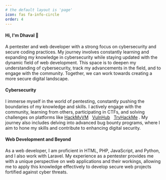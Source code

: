 ```yaml
---
# the default layout is 'page'
icon: fas fa-info-circle
order: 4
---
```



#### Hi, I'm Dhaval 👋
A pentester and web developer with a strong focus on cybersecurity and secure coding practices. My journey involves constantly learning and expanding my knowledge in cybersecurity while staying updated with the dynamic field of web development. This space is to deepen my understanding of cybersecurity, track my advancements in the field, and to engage with the community. Together, we can work towards creating a more secure digital landscape.

#### Cybersecurity

I immerse myself in the world of pentesting, constantly pushing the boundaries of my knowledge and skills. I actively engage with the community, learning from others, participating in CTFs, and solving challenges on platforms like <a href="https://hackmyvm.eu/machines/machine.php?vm=Quick" target="_blank" rel="noopener noreferrer">HackMyVM</a> &nbsp; <a href="https://hackmyvm.eu/machines/machine.php?vm=Quick" target="_blank" rel="noopener noreferrer">VulnHub</a> &nbsp; <a href="https://hackmyvm.eu/machines/machine.php?vm=Quick" target="_blank" rel="noopener noreferrer">TryHackMe</a> . My journey also includes delving into advanced bug bounty programs, where I aim to hone my skills and contribute to enhancing digital security.

#### Web Development and Beyond

As a web developer, I am proficient in HTML, PHP, JavaScript, and Python, and I also work with Laravel. My experience as a pentester provides me with a unique perspective on web applications and their workings, allowing me to apply this knowledge effectively to develop secure web projects fortified against cyber threats.
